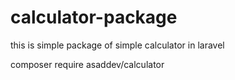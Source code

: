 # calculator-package
this is simple package of simple calculator  in laravel


composer require asaddev/calculator
